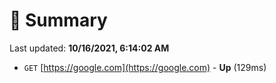 # 📖 Summary
Last updated: **10/16/2021, 6:14:02 AM**

- `GET` [https://google.com](https://google.com) - **Up** (129ms)
